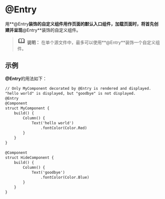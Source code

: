 # @Entry

用**@Entry**装饰的自定义组件用作页面的默认入口组件，加载页面时，将首先创建并呈现**@Entry**装饰的自定义组件。


> ![icon-note.gif](public_sys-resources/icon-note.gif) **说明：**
> 在单个源文件中，最多可以使用**\@Entry**装饰一个自定义组件。


## 示例

**\@Entry**的用法如下：

```
// Only MyComponent decorated by @Entry is rendered and displayed. "hello world" is displayed, but "goodbye" is not displayed.
@Entry
@Component
struct MyComponent {
    build() {
        Column() {
            Text('hello world')
                .fontColor(Color.Red)
        }
    }
}

@Component
struct HideComponent {
    build() {
        Column() {
            Text('goodbye')
                .fontColor(Color.Blue)
        }
    }
}
```

